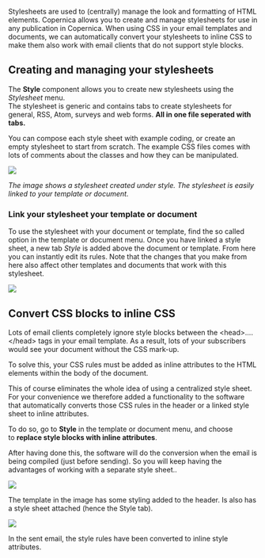 Stylesheets are used to (centrally) manage the look and formatting of
HTML elements. Copernica allows you to create and manage stylesheets for
use in any publication in Copernica. When using CSS in your email
templates and documents, we can automatically convert your stylesheets
to inline CSS to make them also work with email clients that do not
support style blocks.

Creating and managing your stylesheets
--------------------------------------

The **Style** component allows you to create new stylesheets using the
*Stylesheet* menu.\
 The stylesheet is generic and contains tabs to create stylesheets for
general, RSS, Atom, surveys and web forms. **All in one file seperated
with tabs.**

You can compose each style sheet with example coding, or create an empty
stylesheet to start from scratch. The example CSS files comes with lots
of comments about the classes and how they can be manipulated.

![](Documentation/newstylesheet.png)

*The image shows a stylesheet created under style. The stylesheet is
easily linked to your template or document.*

### Link your stylesheet your template or document

To use the stylesheet with your document or template, find the so called
option in the template or document menu. Once you have linked a style
sheet, a new tab *Style* is added above the document or template. From
here you can instantly edit its rules. Note that the changes that you
make from here also affect other templates and documents that work with
this stylesheet.

![](Documentation/linkstyle-setconverting.png)

Convert CSS blocks to inline CSS
--------------------------------

Lots of email clients completely ignore style blocks between the
\<head\>....\</head\> tags in your email template. As a result, lots of
your subscribers would see your document without the CSS mark-up.

To solve this, your CSS rules must be added as inline attributes to the
HTML elements within the body of the document.

This of course eliminates the whole idea of using a centralized style
sheet. For your convenience we therefore added a functionality to the
software that automatically converts those CSS rules in the header or a
linked style sheet to inline attributes.

To do so, go to **Style** in the template or document menu, and choose
to **replace style blocks with inline attributes**.

After having done this, the software will do the conversion when the
email is being compiled (just before sending). So you will keep having
the advantages of working with a separate style sheet..

![](Documentation/style-template-source-code.png)

The template in the image has some styling added to the header. Is also
has a style sheet attached (hence the Style tab).

![](Documentation/css-is-converted.png)

In the sent email, the style rules have been converted to inline style
attributes.
